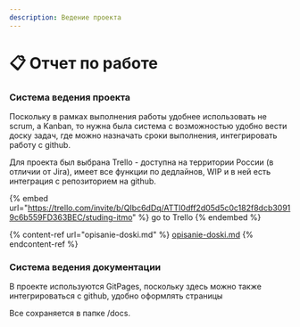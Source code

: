 ```yaml
---
description: Ведение проекта
---
```


# 📋 Отчет по работе

### Система ведения проекта&#x20;

Поскольку в рамках выполнения работы удобнее использовать не scrum, а Kanban, то нужна была система с возможностью удобно вести доску задач, где можно назначать сроки выполнения, интегрировать работу с github.

Для проекта был выбрана Trello - доступна на территории России (в отличии от Jira), имеет все функции по дедлайнов, WIP и в ней есть интеграция с репозиторием на github.

{% embed url="https://trello.com/invite/b/QIbc6dDq/ATTI0dff2d05d5c0c182f8dcb30919c6b559FD363BEC/studing-itmo" %}
go to Trello
{% endembed %}

{% content-ref url="opisanie-doski.md" %}
[opisanie-doski.md](opisanie-doski.md)
{% endcontent-ref %}

### Система ведения документации

В проекте используются GitPages, поскольку здесь можно также интегрироваться с github, удобно оформлять страницы

Все сохраняется в папке /docs.
